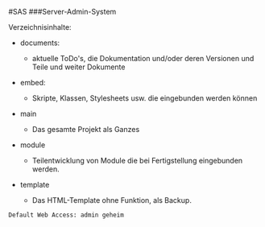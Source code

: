 #SAS
###Server-Admin-System

Verzeichnisinhalte:

* documents:
	* aktuelle ToDo's, die Dokumentation und/oder deren Versionen und Teile und weiter Dokumente

* embed:
	* Skripte, Klassen, Stylesheets usw. die eingebunden werden können
	
* main
	* Das gesamte Projekt als Ganzes
	
* module
	* Teilentwicklung von Module die bei Fertigstellung eingebunden werden.
	
* template
	* Das HTML-Template ohne Funktion, als Backup.

```Default Web Access: admin geheim```